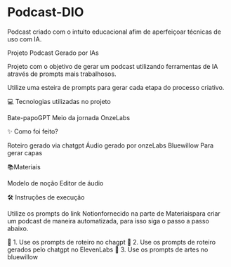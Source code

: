 # Podcast-DIO
Podcast criado com o intuito  educacional afim de aperfeiçoar técnicas de uso com IA.  

Projeto Podcast Gerado por IAs

Projeto com o objetivo de gerar um podcast utilizando ferramentas de IA através de prompts mais trabalhosos.

Utilize uma esteira de prompts para gerar cada etapa do processo criativo.

💻 Tecnologias utilizadas no projeto  

Bate-papoGPT
Meio da jornada
OnzeLabs

✨ Como foi feito?

Roteiro gerado via chatgpt
Áudio gerado por onzeLabs
Bluewillow Para gerar capas

📚Materiais

Modelo de noção
Editor de áudio

🛠️ Instruções de execução

Utilize os prompts do link Notionfornecido na parte de Materiaispara criar um podcast de maneira automatizada, para isso siga o passo a passo abaixo.

🤖 1. Use os prompts de roteiro no chagpt
🤖 2. Use os prompts de roteiro gerados pelo chatgpt no ElevenLabs
🤖 3. Use os prompts de artes no bluewillow
